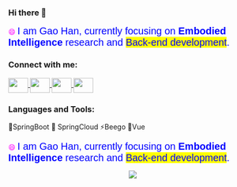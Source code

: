 ### Hi there 👋

<!--
**gaohan-cmd/gaohan-cmd** is a ✨ _special_ ✨ repository because its `README.md` (this file) appears on your GitHub profile.

Here are some ideas to get you started:

- 🔭 I’m currently working on ...
- 🌱 I’m currently learning ...
- 👯 I’m looking to collaborate on ...
- 🤔 I’m looking for help with ...
- 💬 Ask me about ...
- 📫 How to reach me: ...
- 😄 Pronouns: ...
- ⚡ Fun fact: ...
-->
<head>
<link href="https://fonts.googleapis.com/icon?family=Material+Icons" rel="stylesheet">
</head>
<p align="left">
  <span style="font-family: 'Comic Sans MS', cursive; color: #FF00FF;">😄</span>
  <span style="font-family: 'Arial', sans-serif; color: #0000FF; font-size: 20px;">
    I am Gao Han, currently focusing on 
    <span style="font-weight: bold;">Embodied Intelligence</span> research and 
    <span style="background-color: #FFFF00;">Back-end development</span>.
  </span>
</p>


<h3 align="left">Connect with me:</h3>
<p align="left">
	<a href="https://hexo-ghca818.vercel.app/" target="blank">
		<img align="center" src="https://cdn.jsdelivr.net/npm/simple-icons@3.0.1/icons/twitter.svg" alt="" height="30" width="40" />
	</a>
	<a href="https://hexo-ghca818.vercel.app/" target="blank">
		<img align="center" src="https://cdn.jsdelivr.net/npm/simple-icons@3.0.1/icons/linkedin.svg" alt="" height="30" width="40" />
	</a>
	<a href="https://hexo-ghca818.vercel.app/" target="blank">
		<img align="center" src="https://cdn.jsdelivr.net/npm/simple-icons@3.0.1/icons/instagram.svg" alt="" height="30" width="40" />
	</a>
	<a href="https://hexo-ghca818.vercel.app/" target="blank">
		<img align="center" src="https://cdn.jsdelivr.net/npm/simple-icons@3.0.1/icons/youtube.svg" alt="" height="30" width="40" />
	</a>
</p>
<div align="left">
<h3 align="left">Languages and Tools:</h3>
<div class="tech-stack">
  <span class="tech-item spring-boot">🔭SpringBoot</span>
  <span class="tech-item spring-cloud">🌱 SpringCloud</span>
  <span class="tech-item beego">⚡Beego</span>
  <span class="tech-item vue">👯Vue</span>
</div>
<p align="left">
  <span style="font-family: 'Comic Sans MS', cursive; color: #FF00FF;">😄</span>
  <span style="font-family: 'Arial', sans-serif; color: #0000FF; font-size: 20px;">
    I am Gao Han, currently focusing on 
    <span style="font-weight: bold;">Embodied Intelligence</span> research and 
    <span style="background-color: #FFFF00;">Back-end development</span>.
  </span>
</p>

  <div align="left">
<div align="center">
  <img src="https://github-readme-stats.vercel.app/api?username=gaohan-cmd&show_icons=true&theme=onedark" /> 
</div>
